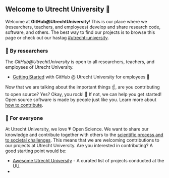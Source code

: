 ## Welcome to Utrecht University 👋

Welcome at **GitHub@UtrechtUniversity**! This is our place where we (researchers, teachers, and employees) develop and share research code, software, and others. The best way to find our projects is to browse this page or check out our hastag [#utrecht-university](https://github.com/topics/utrecht-university).


### 🍿 By researchers

The *GitHub@UtrechtUniversity* is open to all researchers, teachers, and employees of Utrecht University. 

- [Getting Started](https://github.com/utrechtuniversity/getting-started) with GitHub @ Utrecht University for employees 🚀

Now that we are talking about the important things ☝️, are you contributing to open source? Yes? Okay, you rock! 🎸 If not, we can help you get started! Open source software is made by people just like you. Learn more about [how to contribute](https://opensource.guide/).

### 🦦 For everyone

At Utrecht University, we love 💗 Open Science. We want to share our knowledge and contribute together with others to the [scientific process and to societal challenges](https://www.uu.nl/en/organisation/strategic-plan-2025). This means that we are welcoming contributions to our projects at Utrecht University. Are you interested in contributing? A good starting point would be:

- [Awesome Utrecht University](https://github.com/utrechtuniversity/asesome-utrechtuniversity) - A curated list of projects conducted at the UU. 
- 
